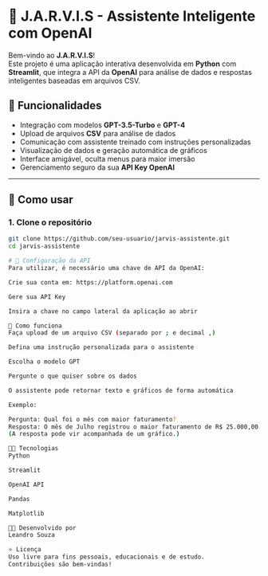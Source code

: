 # 🤖 J.A.R.V.I.S - Assistente Inteligente com OpenAI

Bem-vindo ao **J.A.R.V.I.S**!  
Este projeto é uma aplicação interativa desenvolvida em **Python** com **Streamlit**, que integra a API da **OpenAI** para análise de dados e respostas inteligentes baseadas em arquivos CSV.

## 🚀 Funcionalidades

- Integração com modelos **GPT-3.5-Turbo** e **GPT-4**
- Upload de arquivos **CSV** para análise de dados
- Comunicação com assistente treinado com instruções personalizadas
- Visualização de dados e geração automática de gráficos
- Interface amigável, oculta menus para maior imersão
- Gerenciamento seguro da sua **API Key OpenAI**

---

## 🎯 Como usar

### 1. Clone o repositório

```bash
git clone https://github.com/seu-usuario/jarvis-assistente.git
cd jarvis-assistente

# 🔐 Configuração da API
Para utilizar, é necessário uma chave de API da OpenAI:

Crie sua conta em: https://platform.openai.com

Gere sua API Key

Insira a chave no campo lateral da aplicação ao abrir

📄 Como funciona
Faça upload de um arquivo CSV (separado por ; e decimal ,)

Defina uma instrução personalizada para o assistente

Escolha o modelo GPT

Pergunte o que quiser sobre os dados

O assistente pode retornar texto e gráficos de forma automática

Exemplo:

Pergunta: Qual foi o mês com maior faturamento?
Resposta: O mês de Julho registrou o maior faturamento de R$ 25.000,00.
(A resposta pode vir acompanhada de um gráfico.)

🧑‍💻 Tecnologias
Python

Streamlit

OpenAI API

Pandas

Matplotlib

👨‍🏫 Desenvolvido por
Leandro Souza

⭐️ Licença
Uso livre para fins pessoais, educacionais e de estudo.
Contribuições são bem-vindas!
